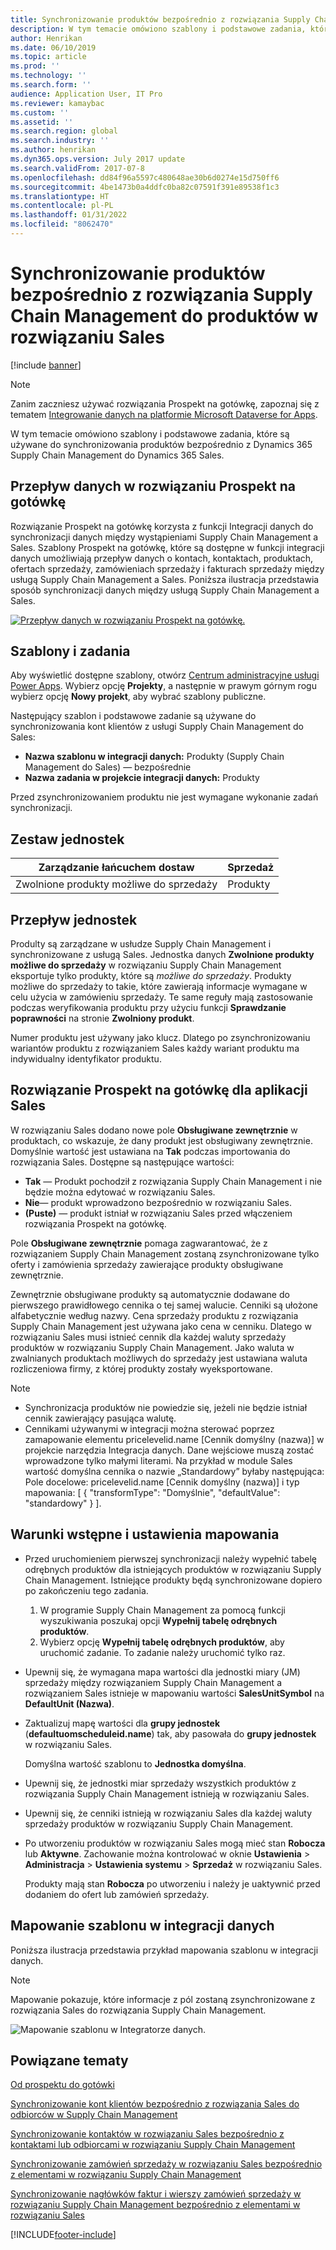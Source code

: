 ```yaml
---
title: Synchronizowanie produktów bezpośrednio z rozwiązania Supply Chain Management do produktów w rozwiązaniu Sales
description: W tym temacie omówiono szablony i podstawowe zadania, które są używane do synchronizowania produktów z Dynamics 365 Supply Chain Management do Dynamics 365 Sales.
author: Henrikan
ms.date: 06/10/2019
ms.topic: article
ms.prod: ''
ms.technology: ''
ms.search.form: ''
audience: Application User, IT Pro
ms.reviewer: kamaybac
ms.custom: ''
ms.assetid: ''
ms.search.region: global
ms.search.industry: ''
ms.author: henrikan
ms.dyn365.ops.version: July 2017 update
ms.search.validFrom: 2017-07-8
ms.openlocfilehash: dd84f96a5597c480648ae30b6d0274e15d750ff6
ms.sourcegitcommit: 4be1473b0a4ddfc0ba82c07591f391e89538f1c3
ms.translationtype: HT
ms.contentlocale: pl-PL
ms.lasthandoff: 01/31/2022
ms.locfileid: "8062470"
---
```

# <a name="synchronize-products-directly-from-supply-chain-management-to-products-in-sales"></a>Synchronizowanie produktów bezpośrednio z rozwiązania Supply Chain Management do produktów w rozwiązaniu Sales

[!include [banner](../includes/banner.md)]



> [!NOTE]
> Zanim zaczniesz używać rozwiązania Prospekt na gotówkę, zapoznaj się z tematem [Integrowanie danych na platformie Microsoft Dataverse for Apps](/powerapps/administrator/data-integrator).

W tym temacie omówiono szablony i podstawowe zadania, które są używane do synchronizowania produktów bezpośrednio z Dynamics 365 Supply Chain Management do Dynamics 365 Sales.

## <a name="data-flow-in-prospect-to-cash"></a>Przepływ danych w rozwiązaniu Prospekt na gotówkę

Rozwiązanie Prospekt na gotówkę korzysta z funkcji Integracji danych do synchronizacji danych między wystąpieniami Supply Chain Management a Sales. Szablony Prospekt na gotówkę, które są dostępne w funkcji integracji danych umożliwiają przepływ danych o kontach, kontaktach, produktach, ofertach sprzedaży, zamówieniach sprzedaży i fakturach sprzedaży między usługą Supply Chain Management a Sales. Poniższa ilustracja przedstawia sposób synchronizacji danych między usługą Supply Chain Management a Sales.

[![Przepływ danych w rozwiązaniu Prospekt na gotówkę.](./media/prospect-to-cash-data-flow.png)](./media/prospect-to-cash-data-flow.png)

## <a name="templates-and-tasks"></a>Szablony i zadania

Aby wyświetlić dostępne szablony, otwórz [Centrum administracyjne usługi Power Apps](https://admin.powerapps.com/dataintegration). Wybierz opcję **Projekty**, a następnie w prawym górnym rogu wybierz opcję **Nowy projekt**, aby wybrać szablony publiczne.

Następujący szablon i podstawowe zadanie są używane do synchronizowania kont klientów z usługi Supply Chain Management do Sales:

- **Nazwa szablonu w integracji danych:** Produkty (Supply Chain Management do Sales) — bezpośrednie
- **Nazwa zadania w projekcie integracji danych:** Produkty

Przed zsynchronizowaniem produktu nie jest wymagane wykonanie zadań synchronizacji.

## <a name="entity-set"></a>Zestaw jednostek

| Zarządzanie łańcuchem dostaw    | Sprzedaż    |
|----------------------------|----------|
| Zwolnione produkty możliwe do sprzedaży | Produkty |

## <a name="entity-flow"></a>Przepływ jednostek

Produlty są zarządzane w usłudze Supply Chain Management i synchronizowane z usługą Sales. Jednostka danych **Zwolnione produkty możliwe do sprzedaży** w rozwiązaniu Supply Chain Management eksportuje tylko produkty, które są *możliwe do sprzedaży*. Produkty możliwe do sprzedaży to takie, które zawierają informacje wymagane w celu użycia w zamówieniu sprzedaży. Te same reguły mają zastosowanie podczas weryfikowania produktu przy użyciu funkcji **Sprawdzanie poprawności** na stronie **Zwolniony produkt**.

Numer produktu jest używany jako klucz. Dlatego po zsynchronizowaniu wariantów produktu z rozwiązaniem Sales każdy wariant produktu ma indywidualny identyfikator produktu.

## <a name="prospect-to-cash-solution-for-sales"></a>Rozwiązanie Prospekt na gotówkę dla aplikacji Sales

W rozwiązaniu Sales dodano nowe pole **Obsługiwane zewnętrznie** w produktach, co wskazuje, że dany produkt jest obsługiwany zewnętrznie. Domyślnie wartość jest ustawiana na **Tak** podczas importowania do rozwiązania Sales. Dostępne są następujące wartości:

- **Tak** — Produkt pochodził z rozwiązania Supply Chain Management i nie będzie można edytować w rozwiązaniu Sales.
- **Nie**— produkt wprowadzono bezpośrednio w rozwiązaniu Sales.
- **(Puste)** — produkt istniał w rozwiązaniu Sales przed włączeniem rozwiązania Prospekt na gotówkę.

Pole **Obsługiwane zewnętrznie** pomaga zagwarantować, że z rozwiązaniem Supply Chain Management zostaną zsynchronizowane tylko oferty i zamówienia sprzedaży zawierające produkty obsługiwane zewnętrznie.

Zewnętrznie obsługiwane produkty są automatycznie dodawane do pierwszego prawidłowego cennika o tej samej walucie. Cenniki są ułożone alfabetycznie według nazwy. Cena sprzedaży produktu z rozwiązania Supply Chain Management jest używana jako cena w cenniku. Dlatego w rozwiązaniu Sales musi istnieć cennik dla każdej waluty sprzedaży produktów w rozwiązaniu Supply Chain Management. Jako waluta w zwalnianych produktach możliwych do sprzedaży jest ustawiana waluta rozliczeniowa firmy, z której produkty zostały wyeksportowane.

> [!NOTE]
> - Synchronizacja produktów nie powiedzie się, jeżeli nie będzie istniał cennik zawierający pasująca walutę.
> - Cennikami używanymi w integracji można sterować poprzez zamapowanie elementu pricelevelid.name [Cennik domyślny (nazwa)] w projekcie narzędzia Integracja danych. Dane wejściowe muszą zostać wprowadzone tylko małymi literami. Na przykład w module Sales wartość domyślna cennika o nazwie „Standardowy” byłaby następująca: Pole docelowe: pricelevelid.name [Cennik domyślny (nazwa)] i typ mapowania: [ { "transformType": "Domyślnie", "defaultValue": "standardowy" } ].

## <a name="preconditions-and-mapping-setup"></a>Warunki wstępne i ustawienia mapowania

- Przed uruchomieniem pierwszej synchronizacji należy wypełnić tabelę odrębnych produktów dla istniejących produktów w rozwiązaniu Supply Chain Management. Istniejące produkty będą synchronizowane dopiero po zakończeniu tego zadania.

    1. W programie Supply Chain Management za pomocą funkcji wyszukiwania poszukaj opcji **Wypełnij tabelę odrębnych produktów**.
    2. Wybierz opcję **Wypełnij tabelę odrębnych produktów**, aby uruchomić zadanie. To zadanie należy uruchomić tylko raz.

- Upewnij się, że wymagana mapa wartości dla jednostki miary (JM) sprzedaży między rozwiązaniem Supply Chain Management a rozwiązaniem Sales istnieje w mapowaniu wartości **SalesUnitSymbol** na **DefaultUnit (Nazwa)**.
- Zaktualizuj mapę wartości dla **grupy jednostek** (**defaultuomscheduleid.name**) tak, aby pasowała do **grupy jednostek** w rozwiązaniu Sales.

    Domyślna wartość szablonu to **Jednostka domyślna**.

- Upewnij się, że jednostki miar sprzedaży wszystkich produktów z rozwiązania Supply Chain Management istnieją w rozwiązaniu Sales.
- Upewnij się, że cenniki istnieją w rozwiązaniu Sales dla każdej waluty sprzedaży produktów w rozwiązaniu Supply Chain Management.
- Po utworzeniu produktów w rozwiązaniu Sales mogą mieć stan **Robocza** lub **Aktywne**. Zachowanie można kontrolować w oknie **Ustawienia** > **Administracja** > **Ustawienia systemu** > **Sprzedaż** w rozwiązaniu Sales.

    Produkty mają stan **Robocza** po utworzeniu i należy je uaktywnić przed dodaniem do ofert lub zamówień sprzedaży.

## <a name="template-mapping-in-data-integration"></a>Mapowanie szablonu w integracji danych

Poniższa ilustracja przedstawia przykład mapowania szablonu w integracji danych. 

> [!NOTE]
> Mapowanie pokazuje, które informacje z pól zostaną zsynchronizowane z rozwiązania Sales do rozwiązania Supply Chain Management.

![Mapowanie szablonu w Integratorze danych.](./media/products-direct-template-mapping-data-integrator-1.png)


## <a name="related-topics"></a>Powiązane tematy

[Od prospektu do gotówki](prospect-to-cash.md)

[Synchronizowanie kont klientów bezpośrednio z rozwiązania Sales do odbiorców w Supply Chain Management](accounts-template-mapping-direct.md)

[Synchronizowanie kontaktów w rozwiązaniu Sales bezpośrednio z kontaktami lub odbiorcami w rozwiązaniu Supply Chain Management](contacts-template-mapping-direct.md)

[Synchronizowanie zamówień sprzedaży w rozwiązaniu Sales bezpośrednio z elementami w rozwiązaniu Supply Chain Management](sales-order-template-mapping-direct-two-ways.md)

[Synchronizowanie nagłówków faktur i wierszy zamówień sprzedaży w rozwiązaniu Supply Chain Management bezpośrednio z elementami w rozwiązaniu Sales](sales-invoice-template-mapping-direct.md)





[!INCLUDE[footer-include](../../includes/footer-banner.md)]